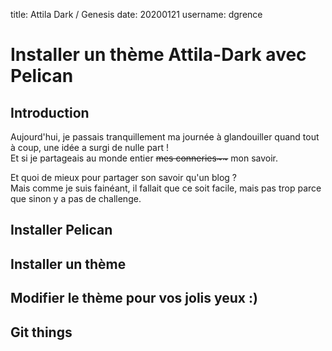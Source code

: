 title: Attila Dark / Genesis
date: 20200121
username: dgrence

# Installer un thème Attila-Dark avec Pelican

## Introduction

Aujourd'hui, je passais tranquillement ma journée à glandouiller quand tout à coup, une idée a surgi de nulle part !  
Et si je partageais au monde entier <strike>mes conneries~~</strike> mon savoir.

Et quoi de mieux pour partager son savoir qu'un blog ?  
Mais comme je suis fainéant, il fallait que ce soit facile, mais pas trop parce que sinon y a pas de challenge.

## Installer Pelican

## Installer un thème

## Modifier le thème pour vos jolis yeux :)

## Git things
